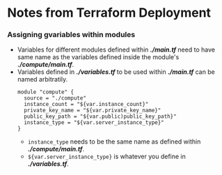 # Notes from Terraform Deployment

### Assigning gvariables within modules
* Variables for different modules defined within _**./main.tf**_ need to have same name as the variables defined inside the module's _**./compute/main.tf**_.
* Variables defined in _**./variables.tf**_ to be used within _**./main.tf**_ can be named arbitratily.
	```
	module "compute" {
	  source = "./compute"
	  instance_count = "${var.instance_count}"
	  private_key_name = "${var.private_key_name}"
	  public_key_path = "${var.public)public_key_path}"
	  instance_type = "${var.server_instance_type}"
	}
	```
  * `instance_type` needs to be the same name as defined within _**./compute/main.tf**_.
  * `${var.server_instance_type}` is whatever you define in _**./variables.tf**_.
